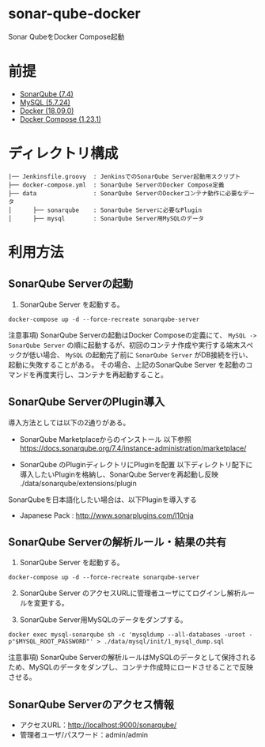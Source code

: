 # sonar-qube-docker
Sonar QubeをDocker Compose起動


# 前提
- [SonarQube (7.4)](https://www.sonarqube.org/)
- [MySQL (5.7.24)](https://www.mysql.com/)
- [Docker (18.09.0)](https://www.docker.com/)
- [Docker Compose (1.23.1)](https://docs.docker.com/compose/)


# ディレクトリ構成
```
|── Jenkinsfile.groovy  : JenkinsでのSonarQube Server起動用スクリプト
├── docker-compose.yml  : SonarQube ServerのDocker Compose定義
├── data                : SonarQube ServerのDockerコンテナ動作に必要なデータ
│      ├── sonarqube    : SonarQube Serverに必要なPlugin
│      ├── mysql        : SonarQube Server用MySQLのデータ
```

# 利用方法

## SonarQube Serverの起動

1. SonarQube Server を起動する。

  ```shell
  docker-compose up -d --force-recreate sonarqube-server
  ```

  注意事項) SonarQube Serverの起動はDocker Composeの定義にて、 `MySQL -> SonarQube Server` の順に起動するが、初回のコンテナ作成や実行する端末スペックが低い場合、 `MySQL` の起動完了前に `SonarQube Server` がDB接続を行い、起動に失敗することがある。 その場合、上記のSonarQube Server を起動のコマンドを再度実行し、コンテナを再起動すること。


## SonarQube ServerのPlugin導入

導入方法としては以下の2通りがある。
- SonarQube Marketplaceからのインストール 
以下参照 
https://docs.sonarqube.org/7.4/instance-administration/marketplace/ 

- SonarQube のPluginディレクトリにPluginを配置
以下ディレクトリ配下に導入したいPluginを格納し、SonarQube Serverを再起動し反映 
./data/sonarqube/extensions/plugin

SonarQubeを日本語化したい場合は、以下Pluginを導入する
- Japanese Pack : http://www.sonarplugins.com/l10nja


## SonarQube Serverの解析ルール・結果の共有

1. SonarQube Server を起動する。

  ```shell
  docker-compose up -d --force-recreate sonarqube-server
  ```

2. SonarQube Server のアクセスURLに管理者ユーザにてログインし解析ルールを変更する。

3. SonarQube Server用MySQLのデータをダンプする。

  ```shell
  docker exec mysql-sonarqube sh -c 'mysqldump --all-databases -uroot -p"$MYSQL_ROOT_PASSWORD"' > ./data/mysql/init/1_mysql_dump.sql
  ```

  注意事項) SonarQube Serverの解析ルールはMySQLのデータとして保持されるため、MySQLのデータをダンプし、コンテナ作成時にロードさせることで反映させる。


## SonarQube Serverのアクセス情報

- アクセスURL：<http://localhost:9000/sonarqube/>
- 管理者ユーザ/パスワード：admin/admin
